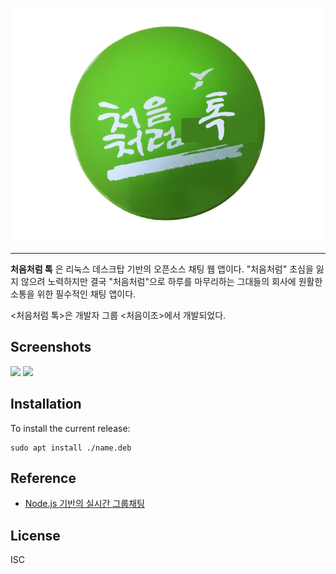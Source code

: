 ![likeFirstTimeTalk](./my-app/assets/img/likeFirstTimeTalk.png)

-----------------


**처음처럼 톡** 은 리눅스 데스크탑 기반의 오픈소스 채팅 웹 앱이다. "처음처럼" 초심을 잃지 않으려 노력하지만 결국 "처음처럼"으로 하루를 마무리하는 그대들의 회사에 원활한 소통을 위한 필수적인 채팅 앱이다. 

<처음처럼 톡>은 개발자 그룹 <처음이조>에서 개발되었다. 


## Screenshots 
<img src="https://github.com/HochulHwang/node-chat/tree/master/my-app/assets/img/screen-login.png">

<img src="https://github.com/HochulHwang/node-chat/tree/master/my-app/assets/img/screen-chat.png">


## Installation

To install the current release:

```
sudo apt install ./name.deb
```


## Reference

*   [Node.js 기반의 실시간 그룹채팅](http://codevkr.tistory.com/)


## License

ISC

